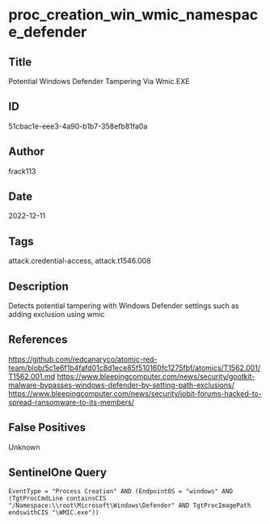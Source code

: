 # proc_creation_win_wmic_namespace_defender

## Title
Potential Windows Defender Tampering Via Wmic.EXE

## ID
51cbac1e-eee3-4a90-b1b7-358efb81fa0a

## Author
frack113

## Date
2022-12-11

## Tags
attack.credential-access, attack.t1546.008

## Description
Detects potential tampering with Windows Defender settings such as adding exclusion using wmic

## References
https://github.com/redcanaryco/atomic-red-team/blob/5c1e6f1b4fafd01c8d1ece85f510160fc1275fbf/atomics/T1562.001/T1562.001.md
https://www.bleepingcomputer.com/news/security/gootkit-malware-bypasses-windows-defender-by-setting-path-exclusions/
https://www.bleepingcomputer.com/news/security/iobit-forums-hacked-to-spread-ransomware-to-its-members/

## False Positives
Unknown

## SentinelOne Query
```
EventType = "Process Creation" AND (EndpointOS = "windows" AND (TgtProcCmdLine containsCIS "/Namespace:\\root\Microsoft\Windows\Defender" AND TgtProcImagePath endswithCIS "\WMIC.exe"))

```